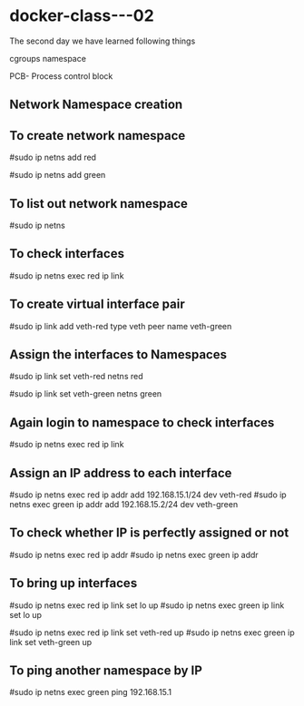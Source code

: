 # docker-class---02

The second day we have learned following things

cgroups
namespace

PCB- Process control block

Network Namespace creation
-

To create network namespace
-
#sudo ip netns add red

#sudo ip netns add green

To list out network namespace
-
#sudo ip netns 

To check interfaces
-
#sudo ip netns exec red ip link


To create virtual interface pair
-
#sudo ip link add veth-red type veth peer name veth-green

Assign the interfaces to Namespaces
-
#sudo ip link set veth-red netns red

#sudo ip link set veth-green netns green

Again login to namespace to check interfaces
-
#sudo ip netns exec red ip link


Assign an IP address to each interface
-
#sudo ip netns exec red ip addr add 192.168.15.1/24 dev veth-red
#sudo ip netns exec green ip addr add 192.168.15.2/24 dev veth-green

To check whether IP is perfectly assigned or not
-
#sudo ip netns exec red ip addr
#sudo ip netns exec green ip addr

To bring up interfaces
-
#sudo ip netns exec red ip link set lo up
#sudo ip netns exec green ip link set lo up

#sudo ip netns exec red ip link set veth-red up
#sudo ip netns exec green ip link set veth-green up

 
To ping another namespace by IP
-
#sudo ip netns exec green ping 192.168.15.1
